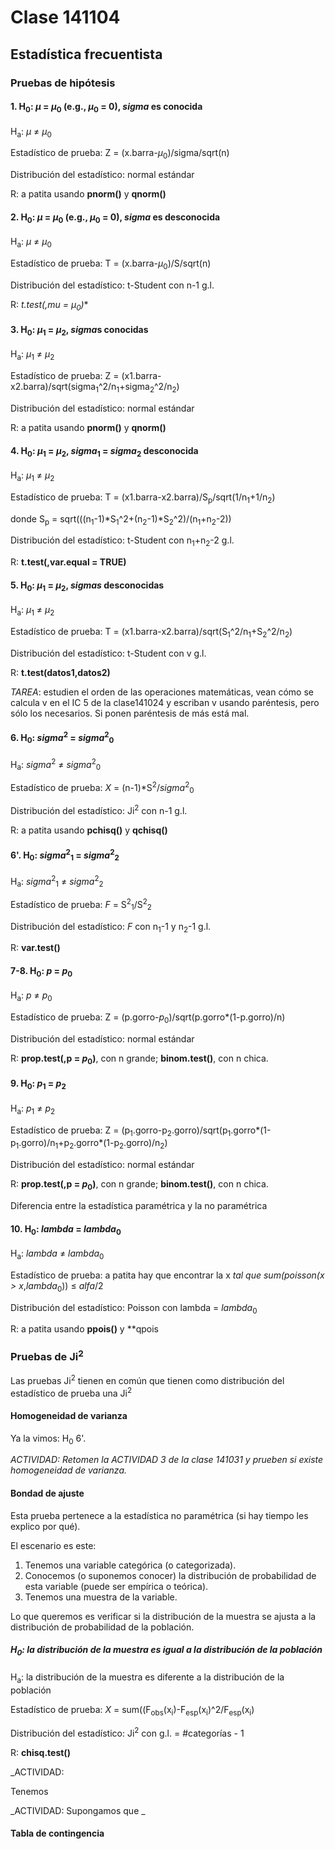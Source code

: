 # Clase 141104

## Estadística frecuentista

### Pruebas de hipótesis

#### 1. H<sub>0</sub>: *µ* = *µ*<sub>0</sub> (e.g., *µ*<sub>0</sub> = 0), *sigma* es conocida

H<sub>a</sub>: *µ* ≠ *µ*<sub>0</sub>

Estadístico de prueba: Z = (x.barra-*µ*<sub>0</sub>)/sigma/sqrt(n)

Distribución del estadístico: normal estándar

R: a patita usando **pnorm()** y **qnorm()**

#### 2. H<sub>0</sub>: *µ* = *µ*<sub>0</sub> (e.g., *µ*<sub>0</sub> = 0), *sigma* es desconocida

H<sub>a</sub>: *µ* ≠ *µ*<sub>0</sub>

Estadístico de prueba: T = (x.barra-*µ*<sub>0</sub>)/S/sqrt(n)

Distribución del estadístico: t-Student con n-1 g.l.

R: **t.test(,mu = µ*<sub>0</sub>)**

#### 3. H<sub>0</sub>: *µ*<sub>1</sub> = *µ*<sub>2</sub>, *sigma*s conocidas

H<sub>a</sub>: *µ*<sub>1</sub> ≠ *µ*<sub>2</sub>

Estadístico de prueba: Z = (x1.barra-x2.barra)/sqrt(sigma<sub>1</sub>^2/n<sub>1</sub>+sigma<sub>2</sub>^2/n<sub>2</sub>)

Distribución del estadístico: normal estándar

R: a patita usando **pnorm()** y **qnorm()**

#### 4.  H<sub>0</sub>: *µ*<sub>1</sub> = *µ*<sub>2</sub>, *sigma*<sub>1</sub> = *sigma*<sub>2</sub> desconocida

H<sub>a</sub>: *µ*<sub>1</sub> ≠ *µ*<sub>2</sub>

Estadístico de prueba: T = (x1.barra-x2.barra)/S<sub>p</sub>/sqrt(1/n<sub>1</sub>+1/n<sub>2</sub>)

donde S<sub>p</sub> = sqrt(((n<sub>1</sub>-1)*S<sub>1</sub>^2+(n<sub>2</sub>-1)*S<sub>2</sub>^2)/(n<sub>1</sub>+n<sub>2</sub>-2))

Distribución del estadístico: t-Student con n<sub>1</sub>+n<sub>2</sub>-2 g.l.

R: **t.test(,var.equal = TRUE)**

#### 5.  H<sub>0</sub>: *µ*<sub>1</sub> = *µ*<sub>2</sub>, *sigmas* desconocidas

H<sub>a</sub>: *µ*<sub>1</sub> ≠ *µ*<sub>2</sub>

Estadístico de prueba: T = (x1.barra-x2.barra)/sqrt(S<sub>1</sub>^2/n<sub>1</sub>+S<sub>2</sub>^2/n<sub>2</sub>)

Distribución del estadístico: t-Student con v g.l.

R: **t.test(datos1,datos2)**

_TAREA_: estudien el orden de las operaciones matemáticas, vean cómo se calcula v en el IC 5 de la clase141024 y escriban v usando paréntesis, pero sólo los necesarios. Si ponen paréntesis de más está mal.

#### 6.  H<sub>0</sub>: *sigma*<sup>2</sup> = *sigma*<sup>2</sup><sub>0</sub>

H<sub>a</sub>: *sigma*<sup>2</sup> ≠ *sigma*<sup>2</sup><sub>0</sub>

Estadístico de prueba: *X* = (n-1)*S<sup>2</sup>/*sigma*<sup>2</sup><sub>0</sub>

Distribución del estadístico: Ji<sup>2</sup> con n-1 g.l.

R: a patita usando **pchisq()** y **qchisq()**

#### 6'.  H<sub>0</sub>: *sigma*<sup>2</sup><sub>1</sub> = *sigma*<sup>2</sup><sub>2</sub>

H<sub>a</sub>: *sigma*<sup>2</sup><sub>1</sub> ≠ *sigma*<sup>2</sup><sub>2</sub>

Estadístico de prueba: *F* = S<sup>2</sup><sub>1</sub>/S<sup>2</sup><sub>2</sub>

Distribución del estadístico: *F* con n<sub>1</sub>-1 y n<sub>2</sub>-1 g.l.

R: **var.test()**

#### 7-8. H<sub>0</sub>: *p* = *p*<sub>0</sub>

H<sub>a</sub>:  *p* ≠ *p*<sub>0</sub>

Estadístico de prueba: Z = (p.gorro-*p*<sub>0</sub>)/sqrt(p.gorro*(1-p.gorro)/n)

Distribución del estadístico: normal estándar

R: **prop.test(,p = *p*<sub>0</sub>)**, con n grande; **binom.test()**, con n chica.

#### 9. H<sub>0</sub>: *p*<sub>1</sub> = *p*<sub>2</sub>

H<sub>a</sub>: *p*<sub>1</sub> ≠ *p*<sub>2</sub>

Estadístico de prueba: Z = (p<sub>1</sub>.gorro-p<sub>2</sub>.gorro)/sqrt(p<sub>1</sub>.gorro*(1-p<sub>1</sub>.gorro)/n<sub>1</sub>+p<sub>2</sub>.gorro*(1-p<sub>2</sub>.gorro)/n<sub>2</sub>)

Distribución del estadístico: normal estándar

R: **prop.test(,p = *p*<sub>0</sub>)**, con n grande; **binom.test()**, con n chica.

Diferencia entre la estadística paramétrica y la no paramétrica

#### 10. H<sub>0</sub>: *lambda* = *lambda*<sub>0</sub>

H<sub>a</sub>: *lambda* ≠ *lambda*<sub>0</sub>

Estadístico de prueba: a patita hay que encontrar la x<sup>*</sup> tal que sum(poisson(x > x<sup>*</sup>,*lambda*<sub>0</sub>)) ≤ _alfa_/2

Distribución del estadístico: Poisson con lambda = *lambda*<sub>0</sub>

R: a patita usando **ppois()** y **qpois

### Pruebas de Ji<sup>2</sup>

Las pruebas Ji<sup>2</sup> tienen en común que tienen como distribución del estadístico de prueba una Ji<sup>2</sup>

#### Homogeneidad de varianza

Ya la vimos: H<sub>0</sub> 6'.

_ACTIVIDAD: Retomen la ACTIVIDAD 3 de la clase 141031 y prueben si existe homogeneidad de varianza._

#### Bondad de ajuste 

Esta prueba pertenece a la estadística no paramétrica (si hay tiempo les explico por qué).

El escenario es este:

1. Tenemos una variable categórica (o categorizada).
2. Conocemos (o suponemos conocer) la distribución de probabilidad de esta variable (puede ser empírica o teórica).
3. Tenemos una muestra de la variable.

Lo que queremos es verificar si la distribución de la muestra se ajusta a la distribución de probabilidad de la población.

##### H<sub>0</sub>: la distribución de la muestra es igual a la distribución de la población

H<sub>a</sub>: la distribución de la muestra es diferente a la distribución de la población

Estadístico de prueba: *X* = sum((F<sub>obs</sub>(x<sub>i</sub>)-F<sub>esp</sub>(x<sub>i</sub>)^2/F<sub>esp</sub>(x<sub>i</sub>)

Distribución del estadístico: Ji<sup>2</sup> con g.l. = #categorías - 1

R: **chisq.test()**

_ACTIVIDAD:

Tenemos 


_ACTIVIDAD: Supongamos que _

#### Tabla de contingencia

